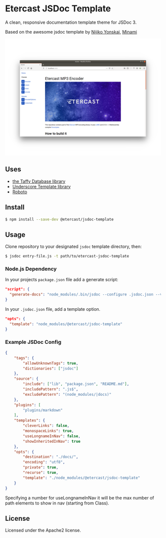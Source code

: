 # Etercast JSDoc Template

A clean, responsive documentation template theme for JSDoc 3.

Based on the awesome jsdoc template by [Nijiko Yonskai](https://github.com/nijikokun), [Minami](https://github.com/nijikokun/minami)

![Screenshot](./images/screenshot.png)

## Uses

- [the Taffy Database library](http://taffydb.com/)
- [Underscore Template library](http://underscorejs.org/#template)
- [Roboto](https://fonts.google.com/specimen/Roboto)


## Install

```bash
$ npm install --save-dev @etercast/jsdoc-template
```


## Usage

Clone repository to your designated `jsdoc` template directory, then:

```bash
$ jsdoc entry-file.js -t path/to/etercast-jsdoc-template
```

### Node.js Dependency

In your projects `package.json` file add a generate script:

```json
"script": {
  "generate-docs": "node_modules/.bin/jsdoc --configure .jsdoc.json --verbose"
}
```

In your `.jsdoc.json` file, add a template option.

```json
"opts": {
  "template": "node_modules/@etercast/jsdoc-template"
}
```


### Example JSDoc Config

```json
{
    "tags": {
        "allowUnknownTags": true,
        "dictionaries": ["jsdoc"]
    },
    "source": {
        "include": ["lib", "package.json", "README.md"],
        "includePattern": ".js$",
        "excludePattern": "(node_modules/|docs)"
    },
    "plugins": [
        "plugins/markdown"
    ],
    "templates": {
        "cleverLinks": false,
        "monospaceLinks": true,
        "useLongnameInNav": false,
        "showInheritedInNav": true
    },
    "opts": {
        "destination": "./docs/",
        "encoding": "utf8",
        "private": true,
        "recurse": true,
        "template": "./node_modules/@etercast/jsdoc-template"
    }
}
```

Specifying a number for useLongnameInNav it will be the max number of path elements to show in nav (starting from Class).

## License

Licensed under the Apache2 license.



